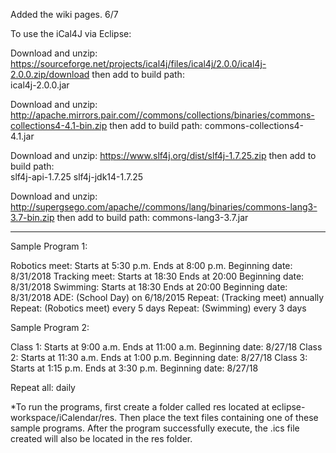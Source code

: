 Added the wiki pages. 6/7

To use the iCal4J via Eclipse:

Download and unzip: https://sourceforge.net/projects/ical4j/files/ical4j/2.0.0/ical4j-2.0.0.zip/download
  then add to build path:  
    ical4j-2.0.0.jar

Download and unzip:  http://apache.mirrors.pair.com//commons/collections/binaries/commons-collections4-4.1-bin.zip
  then add to build path:
    commons-collections4-4.1.jar

Download and unzip:  https://www.slf4j.org/dist/slf4j-1.7.25.zip
  then add to build path:  
    slf4j-api-1.7.25
    slf4j-jdk14-1.7.25

Download and unzip:  http://supergsego.com/apache//commons/lang/binaries/commons-lang3-3.7-bin.zip
  then add to build path: 
    commons-lang3-3.7.jar


*********************************************

Sample Program 1: 

Robotics meet: Starts at 5:30 p.m. Ends at 8:00 p.m. Beginning date: 8/31/2018 
Tracking meet: Starts at 18:30 Ends at 20:00 Beginning date: 8/31/2018 
Swimming: Starts at 18:30 Ends at 20:00 Beginning date: 8/31/2018 
ADE: (School Day) on 6/18/2015 
Repeat: (Tracking meet) annually 
Repeat: (Robotics meet) every 5 days 
Repeat: (Swimming) every 3 days 
 

Sample Program 2:

Class 1: Starts at 9:00 a.m. Ends at 11:00 a.m. Beginning date: 8/27/18 
Class 2: Starts at 11:30 a.m. Ends at 1:00 p.m. Beginning date: 8/27/18 
Class 3: Starts at 1:15 p.m. Ends at 3:30 p.m. Beginning date: 8/27/18 

Repeat all: daily 


*To run the programs, first create a folder called res located at eclipse-workspace/iCalendar/res. Then place the text files containing one of these sample programs. After the program successfully execute, the .ics file created will also be located in the res folder. 

